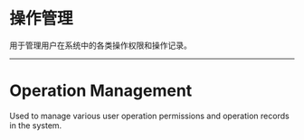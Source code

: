 # 操作管理

用于管理用户在系统中的各类操作权限和操作记录。

---

# Operation Management

Used to manage various user operation permissions and operation records in the system. 